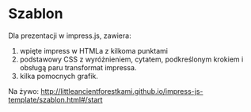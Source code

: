 Szablon
=======
Dla prezentacji w impress.js, zawiera:

1. wpięte impress w HTMLa z kilkoma punktami
2. podstawowy CSS z wyróżnieniem, cytatem, podkreślonym krokiem i obsługą paru transformat impressa.
3. kilka pomocnych grafik.

Na żywo:
http://littleancientforestkami.github.io/impress-js-template/szablon.html#/start

